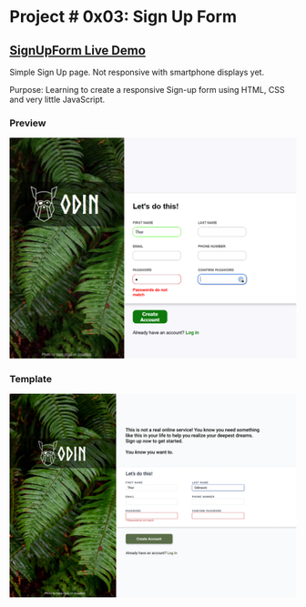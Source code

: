 # Project # 0x03: Sign Up Form

## **[SignUpForm Live Demo](https://engineman11.github.io/SignUpForm/)**

Simple Sign Up page. Not responsive with smartphone displays yet.

Purpose: Learning to create a responsive Sign-up form using HTML, CSS and very little JavaScript.



### Preview

![Preview](/preview.png/)


### Template

![Preview](/template.png/)
